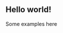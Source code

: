 ﻿## Hello world!

Some examples here
```cs --source-file ./Program.cs --project ./Lab_1.csproj --region First-Demo

```